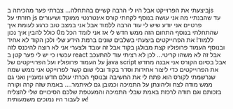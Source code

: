 ביצעתי את הפרוייקט אבל היו לי הרבה קשיים בהתחלה... צברתי פער מהכיתה בjs חזרתי על js עד שהבנתיי מה אני עושה בנוסף לקחתי קורס אינטרנטי ממוקד ושיעורים פרטיים אני יודע שיש לי עוד הרבה ללמוד אבל אני במצב טוב כרגע לעומת איך שהתחלתי בנוסף התחום הזה ממש חדש לי אז אני לומד הכל מ0 כולל להבין איך נכון ללמוד!
את הפרוייקטים ביצעתי בשלבים שונים ברמת הידע שלי ולכן הקוד לא אחיד ובנוסף העמוד פרופוליו קצת מבולגן בקוד אבל  זה עובד ולצערי אני לא רוצה להיכנס לזה עכשיו כי יש לי פער קטן ב react אבל זה לא משהו קריטי... לכן לא רציתי עוד להתעכב על העמוד פרופוליו ועל הפרוייקטים של java script אבל בסיום הקורס אני אבנה מחדש את הפרוייקטים כדי ליצור אחידות וסדר בקוד ובלי שום קשר לפרוייקט אני ממש שמח שנרשמתי לקורס הוא פתח לי את החשיבה ובנוסף הכרתי עולם חדש ומעניין ואני גם ממש מודה לצח וליהונתן על התמיכה וכמובן גם לאיתמר.... באמת שזה קרה וקורה בזכותם וגם תודה לרכזת באמת שבלי התמיכה והמעטפת שלכם הסיכויים שלי להצליח או לעבור היו נמוכים משמעותית!
